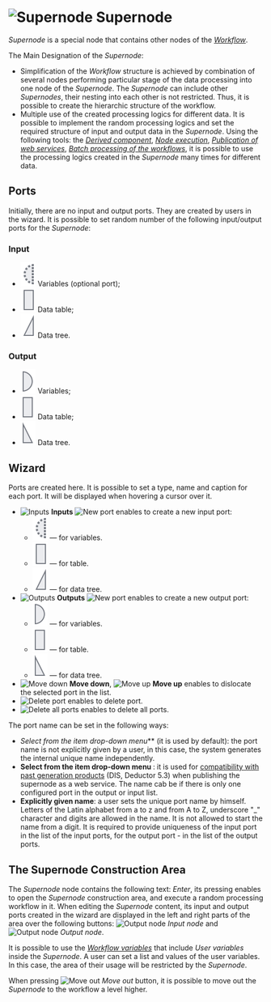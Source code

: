 # ![Supernode](../../images/icons/components/generic_default.svg) Supernode

*Supernode* is a special node that contains other nodes of the *[Workflow](../../scenario/README.md#proektirovanie-stsenariev)*.

The Main Designation of the *Supernode*:
- Simplification of the *Workflow* structure is achieved by combination of several nodes performing particular stage of the data processing into one node of the *Supernode*. The *Supernode* can include other *Supernodes*, their nesting into each other is not restricted. Thus, it is possible to create the hierarchic structure of the workflow.
- Multiple use of the created processing logics for different data. It is possible to implement the random processing logics and set the required structure of input and output data in the *Supernode*. Using the following tools: the *[Derived component](../../scenario/derived-component.md)*, *[Node execution](../../processors/control/execute-node.md)*, *[Publication of web services](../../integration/web-services/README.md#sozdanie-sobstvennykh-veb-servisov)*, *[Batch processing of the workflows](../../scenario/batchlauncher.md#paketnoe-vypolnenie-stsenariev)*, it is possible to use the processing logics created in the *Supernode* many times for different data.

## Ports

Initially, there are no input and output ports. They are created by users in the wizard. It is possible to set random number of the following input/output ports for the *Supernode*:

### Input

* ![Input variables](../../images/icons/app/node/ports/inputs-optional/variable_inactive.svg) Variables (optional port);
* ![Input data source](../../images/icons/app/node/ports/inputs/table_inactive.svg) Data table;
* ![Input data tree](../../images/icons/app/node/ports/inputs/tree_inactive.svg) Data tree.

### Output

* ![Output variables](../../images/icons/app/node/ports/outputs/variable_inactive.svg) Variables;
* ![Output data set](../../images/icons/app/node/ports/outputs/table_inactive.svg) Data table;
* ![Output data tree](../../images/icons/app/node/ports/outputs/tree_inactive.svg) Data tree.

## Wizard

Ports are created here. It is possible to set a type, name and caption for each port. It will be displayed when hovering a cursor over it.

* ![Inputs](../../images/icons/system_object_18/port-in_default.svg) **Inputs** ![New port](../../images/icons/toolbar-controls/plus_default.svg) enables to create a new input port:
   * ![For variables](../../images/icons/app/node/ports/inputs-optional/variable_inactive.svg) — for variables.
   * ![For table](../../images/icons/app/node/ports/inputs/table_inactive.svg) — for table.
   * ![For data tree](../../images/icons/app/node/ports/inputs/tree_inactive.svg) — for data tree.
* ![Outputs](../../images/icons/system_object_18/port-out_default.svg) **Outputs** ![New port](../../images/icons/toolbar-controls/plus_default.svg) enables to create a new output port:
   * ![For variables](../../images/icons/app/node/ports/outputs/variable_inactive.svg) — for variables.
   * ![For table](../../images/icons/app/node/ports/outputs/table_inactive.svg) — for table.
   * ![For data tree](../../images/icons/app/node/ports/outputs/tree_inactive.svg) — for data tree.
* ![Move down](../../images/icons/toolbar-controls/movedown_default.svg) **Move down**, ![Move up](../../images/icons/toolbar-controls/moveup_default.svg) **Move up** enables to dislocate the selected port in the list.
* ![Delete port](../../images/icons/toolbar-controls/delete_default.svg) enables to delete port.
* ![Delete all ports](../../images/icons/toolbar-controls/delete-all_default.svg) enables to delete all ports.

The port name can be set in the following ways:

* **Select from the item drop-down menu*<Unique>*** (it is used by default): the port name is not explicitly given by a user, in this case, the system generates the internal unique name independently.
* **Select from the item drop-down menu *<Unspecified>***: it is used for [compatibility with past generation products](../../integration/web-services/publishing-web-service.md#sovmestimost-veb-servisov-loginom-s-deductor) (DIS, Deductor 5.3) when publishing the supernode as a web service. The name cab be *<Unspecified>* if there is only one configured port in the output or input list.
* **Explicitly given name**: a user sets the unique port name by himself. Letters of the Latin alphabet from а to z and from А to Z, underscore "_" character and digits are allowed in the name. It is not allowed to start the name from a digit. It is required to provide uniqueness of the input port in the list of the input ports, for the output port - in the list of the output ports.

## The Supernode Construction Area

The *Supernode* node contains the following text: *Enter*, its pressing enables to open the *Supernode* construction area, and execute a random processing workflow in it. When editing the *Supernode* content, its input and output ports created in the wizard are displayed in the left and right parts of the area over the following buttons: ![Output node](../../images/icons/app/node/ports/submodel-port/submodel-port_20x20.svg) *Input node* and ![Output node](../../images/icons/app/node/ports/submodel-port/submodel-port_20x20.svg) *Output node*.

It is possible to use the *[Workflow variables](../../scenario/variables/scenario-variables.md)* that include *User variables* inside the *Supernode*. A user can set a list and values of the user variables. In this case, the area of their usage will be restricted by the *Supernode*.

When pressing ![Move out](../../images/icons/submodel/back.svg) *Move out* button, it is possible to move out the *Supernode* to the workflow a level higher.
